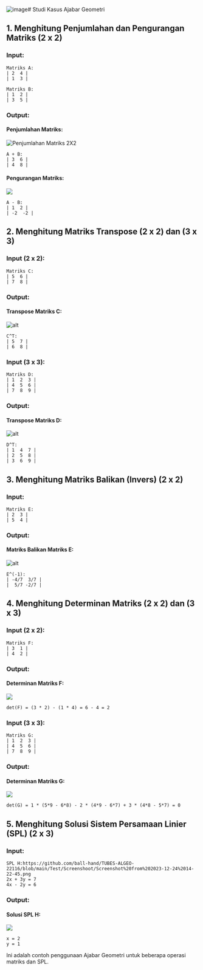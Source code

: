 ![image](https://github.com/ball-hand/TUBES-ALGEO-22116/assets/86848228/5956e7c7-ecd2-4157-9cdd-e789e8c0268b)# Studi Kasus Ajabar Geometri

## 1. Menghitung Penjumlahan dan Pengurangan Matriks (2 x 2)

### Input:
```
Matriks A:
| 2  4 |
| 1  3 |

Matriks B:
| 1  2 |
| 3  5 |
```

### Output:
#### Penjumlahan Matriks:
![Penjumlahan Matriks 2X2](https://github.com/ball-hand/TUBES-ALGEO-22116/blob/main/Test/Screenshoot/Screenshot%20from%202023-12-24%2014-11-31.png?raw=true)

```
A + B:
| 3  6 |
| 4  8 |
```

#### Pengurangan Matriks:
![](https://github.com/ball-hand/TUBES-ALGEO-22116/blob/main/Test/Screenshoot/Screenshot%20from%202023-12-24%2014-28-58.png?raw=true)
```
A - B:
| 1  2 |
| -2  -2 |
```

## 2. Menghitung Matriks Transpose (2 x 2) dan (3 x 3)

### Input (2 x 2):
```
Matriks C:
| 5  6 |
| 7  8 |
```

### Output:
#### Transpose Matriks C:
![alt](https://github.com/ball-hand/TUBES-ALGEO-22116/blob/main/Test/Screenshoot/Screenshot%20from%202023-12-24%2014-19-25.png?raw=true)
```
C^T:
| 5  7 |
| 6  8 |
```

### Input (3 x 3):
```
Matriks D:
| 1  2  3 |
| 4  5  6 |
| 7  8  9 |
```

### Output:
#### Transpose Matriks D:
![alt](https://github.com/ball-hand/TUBES-ALGEO-22116/blob/main/Test/Screenshoot/Screenshot%20from%202023-12-24%2014-20-30.png?raw=true)
```
D^T:
| 1  4  7 |
| 2  5  8 |
| 3  6  9 |
```

## 3. Menghitung Matriks Balikan (Invers) (2 x 2)

### Input:
```
Matriks E:
| 2  3 |
| 5  4 |
```

### Output:
#### Matriks Balikan Matriks E:
![alt](https://github.com/ball-hand/TUBES-ALGEO-22116/blob/main/Test/Screenshoot/Screenshot%20from%202023-12-24%2014-20-58.png?raw=true)
```
E^(-1):
| -4/7  3/7 |
|  5/7 -2/7 |
```

## 4. Menghitung Determinan Matriks (2 x 2) dan (3 x 3)

### Input (2 x 2):
```
Matriks F:
| 3  1 |
| 4  2 |
```

### Output:
#### Determinan Matriks F:
![](https://github.com/ball-hand/TUBES-ALGEO-22116/blob/main/Test/Screenshoot/Screenshot%20from%202023-12-24%2014-21-32.png?raw=true)
```
det(F) = (3 * 2) - (1 * 4) = 6 - 4 = 2
```

### Input (3 x 3):
```
Matriks G:
| 1  2  3 |
| 4  5  6 |
| 7  8  9 |
```

### Output:
#### Determinan Matriks G:
![](https://github.com/ball-hand/TUBES-ALGEO-22116/blob/main/Test/Screenshoot/Screenshot%20from%202023-12-24%2014-22-06.png?raw=true)
```
det(G) = 1 * (5*9 - 6*8) - 2 * (4*9 - 6*7) + 3 * (4*8 - 5*7) = 0
```

## 5. Menghitung Solusi Sistem Persamaan Linier (SPL) (2 x 3)

### Input:
```
SPL H:https://github.com/ball-hand/TUBES-ALGEO-22116/blob/main/Test/Screenshoot/Screenshot%20from%202023-12-24%2014-22-45.png
2x + 3y = 7
4x - 2y = 6
```

### Output:
#### Solusi SPL H:
![](https://github.com/ball-hand/TUBES-ALGEO-22116/blob/main/Test/Screenshoot/Screenshot%20from%202023-12-24%2014-22-45.png?raw=true)
```
x = 2
y = 1
```

Ini adalah contoh penggunaan Ajabar Geometri untuk beberapa operasi matriks dan SPL.
